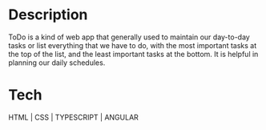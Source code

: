 # Description
ToDo is a kind of web app that generally used to maintain our day-to-day tasks or list everything that we have to do, with the most important tasks at the top of the list, and the least important tasks at the bottom. It is helpful in planning our daily schedules.


# Tech
HTML | CSS | TYPESCRIPT | ANGULAR
